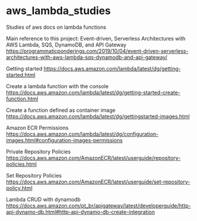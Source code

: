 # aws_lambda_studies
Studies of aws docs on lambda functions

Main reference to this project:
Event-driven, Serverless Architectures with AWS Lambda, SQS, DynamoDB, and API Gateway
https://programmaticponderings.com/2019/10/04/event-driven-serverless-architectures-with-aws-lambda-sqs-dynamodb-and-api-gateway/


Getting started
https://docs.aws.amazon.com/lambda/latest/dg/getting-started.html

Create a lambda function with the console
https://docs.aws.amazon.com/lambda/latest/dg/getting-started-create-function.html

Create a function defined as container image
https://docs.aws.amazon.com/lambda/latest/dg/gettingstarted-images.html

Amazon ECR Permissions
https://docs.aws.amazon.com/lambda/latest/dg/configuration-images.html#configuration-images-permissions

Private Repository Policies
https://docs.aws.amazon.com/AmazonECR/latest/userguide/repository-policies.html

Set Repository Policies
https://docs.aws.amazon.com/AmazonECR/latest/userguide/set-repository-policy.html

Lambda CRUD with dynamodb
https://docs.aws.amazon.com/pt_br/apigateway/latest/developerguide/http-api-dynamo-db.html#http-api-dynamo-db-create-integration
